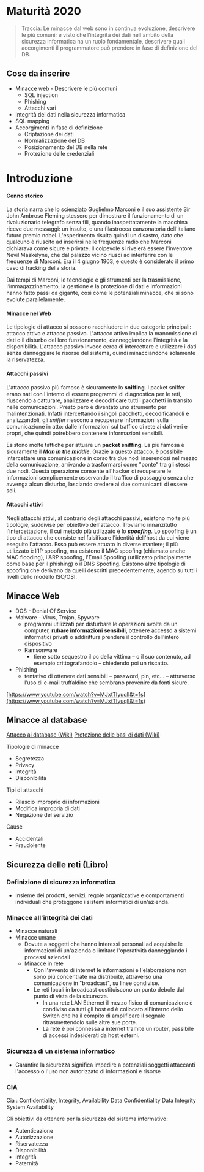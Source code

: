 # Maturità 2020

>Traccia:
> Le minacce dal web sono in continua evoluzione, descrivere le più comuni; e visto che l’integrità dei dati nell'ambito della sicurezza informatica ha un ruolo fondamentale, descrivere quali accorgimenti il programmatore può prendere in fase di definizione del DB.

## Cose da inserire
- Minacce web - Descrivere le più comuni
	- SQL injection
	- Phishing
	- Attacchi vari
- Integrità dei dati nella sicurezza informatica
- SQL mapping
- Accorgimenti in fase di definizione 
	- Criptazione dei dati
	- Normalizzazione del DB
	- Posizionamento del DB nella rete
	- Protezione delle credenziali 

# Introduzione

#### Cenno storico
La storia narra che lo scienziato Guglielmo Marconi e il suo assistente Sir John Ambrose Fleming stessero per dimostrare il funzionamento di un rivoluzionario telegrafo senza fili, quando inaspettatamente la macchina riceve due messaggi: un insulto, e una filastrocca canzonatoria dell'italiano futuro premio nobel. L'esperimento risulta quindi un disastro, dato che qualcuno è riuscito ad inserirsi nelle frequenze radio che Marconi dichiarava come sicure e private. Il colpevole si rivelerà essere l'inventore Nevil Maskelyne, che dal palazzo vicino riuscì ad interferire con le frequenze di Marconi.
Era il 4 giugno 1903, e questo è considerato il primo caso di hacking della storia.

Dai tempi di Marconi, le tecnologie e gli strumenti per la trasmissione, l’immagazzinamento, la gestione e la protezione di dati e informazioni hanno fatto passi da gigante, così come le potenziali minacce, che si sono evolute parallelamente.

#### Minacce nel Web
Le tipologie di attacco si possono racchiudere in due categorie principali: attacco attivo e attacco passivo.
L'attacco attivo implica la manomissione di dati o il disturbo del loro funzionamento, danneggiandone l'integrità e la disponibilità. L'attacco passivo invece cerca di intercettare e utilizzare i dati senza danneggiare le risorse del sistema, quindi minacciandone solamente la riservatezza.

#### Attacchi passivi
L'attacco passivo più famoso è sicuramente lo **sniffing**.
I packet sniffer erano nati con l'intento di essere programmi di diagnostica per le reti, riuscendo a catturare, analizzare e decodificare tutti i pacchetti in transito nelle comunicazioni. Presto però è diventato uno strumento per malintenzionati.
Infatti intercettando i singoli pacchetti, decodificandoli e analizzandoli, gli *sniffer* riescono a recuperare informazioni sulla comunicazione in atto: dalle informazioni sul traffico di rete ai dati veri e propri, che quindi potrebbero contenere informazioni sensibili.

Esistono molte tattiche per attuare un **packet sniffing**. La più famosa è sicuramente il ***Man in the middle***. 
Grazie a questo attacco, è possibile intercettare una comunicazione in corso tra due nodi inserendosi nel mezzo della comunicazione, arrivando a trasformarsi come "ponte" tra gli stessi due nodi.
Questa operazione consente all'hacker di recuperare le informazioni semplicemente osservando il traffico di passaggio senza che avvenga alcun disturbo, lasciando credere ai due comunicanti di essere soli.

#### Attacchi attivi
Negli attacchi attivi, al contrario degli attacchi passivi, esistono molte più tipologie, suddivise per obiettivo dell'attacco.
Troviamo innanzitutto l'intercettazione, il cui metodo più utilizzato è lo ***spoofing***.
Lo spoofing è un tipo di attacco che consiste nel falsificare l'identità dell'host da cui viene eseguito l'attacco.
Esso può essere attuato in diverse maniere; il più utilizzato è l'IP spoofing, ma esistono il MAC spoofing (chiamato anche MAC flooding), l'ARP spoofing, l'Email Spoofing (utilizzato principalmente come base per il phishing) o il DNS Spoofing. 
Esistono altre tipologie di spoofing che derivano da quelli descritti precedentemente, agendo su tutti i livelli dello modello ISO/OSI.


## Minacce Web
- DOS - Denial Of Service
- Malware - Virus, Trojan, Spyware
	- programmi utilizzati per disturbare le operazioni svolte da un computer, **rubare informazioni sensibili**, ottenere accesso a sistemi informatici privati o addirittura prendere il controllo dell’intero dispositivo
	- Ramsonware
		- tiene sotto sequestro il pc della vittima – o il suo contenuto, ad esempio crittografandolo – chiedendo poi un riscatto.
- Phishing
	- tentativo di ottenere dati sensibili – password, pin, etc... – attraverso l’uso di e-mail truffaldine che sembrano provenire da fonti sicure.

[https://www.youtube.com/watch?v=MJxtTIyuqlI&t=1s](https://www.youtube.com/watch?v=MJxtTIyuqlI&t=1s)

## Minacce al database
[Attacco ai database (Wiki)](https://it.wikipedia.org/wiki/Attaccoai_database)
[Protezione delle basi di dati (Wiki)](https://it.wikipedia.org/wiki/Protezione_dai_guasti_(basi_di_dati))

Tipologie di minacce
-	Segretezza
-	Privacy
-	Integrità 
-	Disponibilità

Tipi di attacchi
- Rilascio improprio di informazioni
- Modifica impropria di dati
- Negazione del servizio

Cause
- Accidentali
- Fraudolente




## Sicurezza delle reti (Libro)

### Definizione di sicurezza informatica
- Insieme dei prodotti, servizi, regole organizzative e comportamenti individuali che proteggono i sistemi informatici di un'azienda.

### Minacce all'integrità dei dati
- Minacce naturali
- Minacce umane
	- Dovute a soggetti che hanno interessi personali ad acquisire le informazioni di un'azienda o limitare l'operatività danneggiando i processi aziendali
	- Minacce in rete
		- Con l'avvento di internet le informazioni e l'elaborazione non sono più concentrate ma distribuite, attraverso una comunicazione in "broadcast", su linee condivise.
		- Le reti locali in broadcast costituiscono un punto debole dal punto di vista della sicurezza.
			- In una rete LAN Ethernet il mezzo fisico di comunicazione è condiviso da tutti gli host ed è collocato all'interno dello Switch che ha il compito di amplificare il segnale ritrasmettendolo sulle altre sue porte.
			- La rete è poi connessa a internet tramite un router, passibile di accessi indesiderati da host esterni.
	
### Sicurezza di un sistema informatico
- Garantire la sicurezza significa impedire a potenziali soggetti attaccanti l'accesso o l'uso non autorizzato di informazioni e risorse
### CIA
Cia : Confidentiality, Integrity, Availability
Data Confidentiality
Data Integrity 
System Availability

Gli obiettivi da ottenere per la sicurezza del sistema informativo:
- Autenticazione
- Autorizzazione
- Riservatezza 
- Disponibilità
- Integrità
- Paternità
<!--stackedit_data:
eyJoaXN0b3J5IjpbLTE4NDUzMTgyNjksLTUwNDUzNTcyNywyMD
AxMDUzMywtMTk1MDY4NDc0MiwtODY3NTMxOTY0LC0xMzIxNDI2
MzU0LC0xNjUxMzczMjE5LDIwNDU2NzMyODAsMTc4MTgzNzc2OC
w0ODEzMDI1OSwtMTIwODkzNTU3MywxNjA5ODkwMjU2LDEwNTM5
OTk5MzgsMTY0MTUwOTIxLC0xNzY3MzA2NDY5LC0yMDY4NjU4Mz
YsMTA5MzYzNDQ5OCwtNjQ0NzI4MzAxLDg1NzIyNjQyNV19
-->
